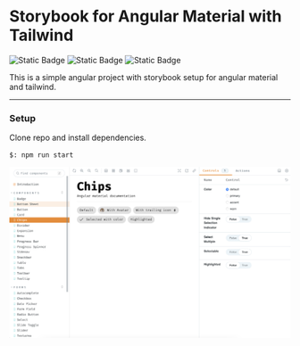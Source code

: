 # Storybook for Angular Material with Tailwind

![Static Badge](https://img.shields.io/badge/Story-book-FF4785?style=for-the-badge&logo=storybook&logoColor=white)
![Static Badge](https://img.shields.io/badge/Angular-Material-orange?style=for-the-badge&logo=Angular&logoColor=white)
![Static Badge](https://img.shields.io/badge/Tail-wind-38B2AC?style=for-the-badge&logo=tailwind-css&logoColor=white)

This is a simple angular project with storybook setup for angular material and tailwind.

---

### Setup

Clone repo and install dependencies.

```
$: npm run start
```

![demo](./src/assets/sb.png)
